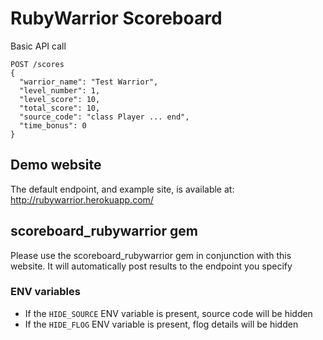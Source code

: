 RubyWarrior Scoreboard
======================

Basic API call

    POST /scores
    {
      "warrior_name": "Test Warrior",
      "level_number": 1,
      "level_score": 10,
      "total_score": 10,
      "source_code": "class Player ... end",
      "time_bonus": 0
    }

## Demo website

The default endpoint, and example site, is available at:
http://rubywarrior.herokuapp.com/

## scoreboard_rubywarrior gem

Please use the scoreboard_rubywarrior gem in conjunction
with this website.  It will automatically post results to
the endpoint you specify


### ENV variables

* If the `HIDE_SOURCE` ENV variable is present, source code will be hidden
* If the `HIDE_FLOG` ENV variable is present, flog details will be hidden

